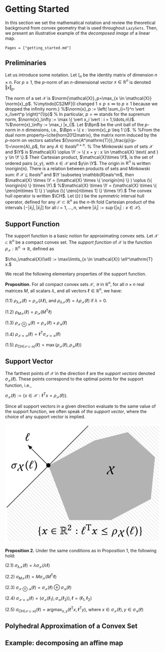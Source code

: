 # Getting Started

In this section we set the mathematical notation and review the theoretical
background from convex geometry that is used throughout `LazySets`.
Then, we present an illustrative example of the *decomposed image*
of a linear map.

```@contents
Pages = ["getting_started.md"]
```

## Preliminaries

Let us introduce some notation. Let $\mathbb{I}_n$ be the identity matrix of dimension $n\times n$.
For $p \geq 1$, the $p$-norm of an $n$-dimensional vector $x \in \mathbb{R}^n$ is denoted 
$\Vert x \Vert_p$.

The norm of a set $\mathcal{X}$ is $\norm{\mathcal{X}}_p=\max_{x \in \mathcal{X}} \norm{x}_p$.
%\mytodo[CS2MF]{I changed $1\leq p \leq \infty$ to $p \geq 1$ because we dropped the infinity norm.}
%$\norm{x}_p := \left( \sum_{i=1}^n \vert x_i\vert^p \right)^{1/p}$
% In particular, $p=\infty$ stands for the supremum norm, $\norm{x}_\infty := \max \{ \vert x_i \vert : i = 1,\ldots,n\}$.
%$\norm{x}_\infty := \max_i |x_i|$. 
Let $\Bpn$ be the unit ball of the $p$-norm in $n$ dimensions, i.e., $\Bpn = \{ x : \norm{x}_p \leq 1 \}$. 
%
%From the dual norm property~\cite{horn2012matrix}, the matrix norm induced by the $p$-norm on vectors satisfies ${\norm{A^\mathrm{T}}}_\frac{p}{p-1}=\norm{A}_p$, for any $A \in \mathbb{R}eals^{n\times n}$.
%
The Minkowski sum of sets $\mathcal{X}$ and $\Y$ is $\mathcal{X} \oplus \Y := \{ x + y : x \in \mathcal{X} \text{ and } y \in \Y \}.$ Their Cartesian product, $\mathcal{X}\times \Y$, is the set of ordered pairs $(x, y)$, with $x \in \mathcal{X}$ and $y\in \Y$. The origin in $\mathbb{R}^n$ is written \norigin{n}. There is a relation between products of sets and Minkowski sum: if $\mathcal{X} \subseteq \mathbb{R}eals^n$ and $\Y \subseteq \mathbb{R}eals^m$, then
$\mathcal{X} \times \Y = (\mathcal{X} \times \{  \norigin{m} \} ) \oplus (\{ \norigin{n} \} \times \Y).$
%$\mathcal{X} \times \Y = (\mathcal{X} \times \{  \zero[m\times 1] \} ) \oplus (\{ \zero[n\times 1] \} \times \Y).$
The convex hull operator is written $\CH$. Let $\boxdot(\cdot)$ be the symmetric interval hull operator, defined for any $\mathcal{X} \subset \mathbb{R}^n$ as the $n$-th fold Cartesian product of the intervals $[-\vert \bar{x}_i\vert, \vert \bar{x}_i \vert]$ for all $i=1,\ldots,n$, where $\vert \bar{x}_i \vert := \sup\{\vert x_i \vert: x \in \mathcal{X}\}$.

## Support Function

The support function is a basic notion for approximating convex sets. Let
$\mathcal{X} \subset \mathbb{R}^n$ be a compact convex set.
The *support function* of $\mathcal{X}$ is the function
$\rho_\mathcal{X} : \mathbb{R}^n\to \mathbb{R}$, defined as

$\rho_\mathcal{X}(\ell) := \max\limits_{x \in \mathcal{X}} \ell^\mathrm{T} x.$

We recall the following elementary properties of the support function.

**Proposition.** For all compact convex
sets $\mathcal{X}$, $\mathcal{Y}$ in $\mathbb{R}^n$, for all $n\times n$ real
matrices $M$, all scalars $\lambda$, and all vectors $\ell \in \mathbb{R}^n$, we have:

(1.1) $\rho_{\lambda\mathcal{X}} (\ell) = \rho_{\mathcal{X}} (\lambda \ell)$, and
        $\rho_{\lambda\mathcal{X}} (\ell) = \lambda \rho_{\mathcal{X}} (\ell)$ if $\lambda > 0$.

(1.2) $\rho_{M\mathcal{X}} (\ell) = \rho_{\mathcal{X}} (M^\mathrm{T} \ell)$

(1.3) $\rho_{\mathcal{X} \oplus \mathcal{Y}} (\ell) = \rho_{\mathcal{X}} (\ell) + \rho_{\mathcal{Y}} (\ell)$

(1.4) $\rho_{\mathcal{X} \times \mathcal{Y}} (\ell) = \ell^\mathrm{T} \sigma_{\mathcal{X} \times \mathcal{Y}}(\ell)$

(1.5) $\rho_{\mathrm{CH}(\mathcal{X}\cup\mathcal{Y})} (\ell) = \max (\rho_{\mathcal{X}} (\ell), \rho_{\mathcal{Y}} (\ell))$

## Support Vector

The farthest points of $\mathcal{X}$ in the direction $\ell$ 
are the *support vectors* denoted $\sigma_\mathcal{X}(\ell)$. These points correspond
to the optimal points for the support function, i.e.,

$\sigma_\mathcal{X}(\ell) := \{ x \in \mathcal{X} : \ell^\mathrm{T} x  = \rho_{\mathcal{X}}(\ell)  \}.$

Since all support vectors in a given direction evaluate to the same value of the support function,
we often speak of *the support vector*, where the choice of any support vector is implied.

![Illustration of the support function and the support vector](../assets/sfun_svec.png)

**Proposition 2.** Under the same conditions
as in Proposition 1, the following hold:

(2.1) $\sigma_{\lambda\mathcal{X}} (\ell) = \lambda \sigma_{\mathcal{X}} (\lambda \ell)$

(2.2) $\sigma_{M\mathcal{X}} (\ell) = M\sigma_{\mathcal{X}} (M^\mathrm{T} \ell)$

(2.3) $\sigma_{\mathcal{X} \oplus \mathcal{Y}} (\ell) = \sigma_{\mathcal{X}} (\ell) \oplus \sigma_{\mathcal{Y}} (\ell)$

(2.4) $\sigma_{\mathcal{X} \times \mathcal{Y}} (\ell) = (\sigma_{\mathcal{X}}(\ell_1), \sigma_{\mathcal{Y}}(\ell_2)), \ell = (\ell_1, \ell_2)$

(2.5) $\sigma_{\mathrm{CH}(\mathcal{X}\cup\mathcal{Y})} (\ell) = \text{argmax}_{x, y} (\ell^\mathrm{T} x, \ell^\mathrm{T} y)$,
      where $x \in \sigma_{\mathcal{X}}(\ell), y \in \sigma_{\mathcal{Y}}(\ell)$

## Polyhedral Approximation of a Convex Set


## Example: decomposing an affine map






